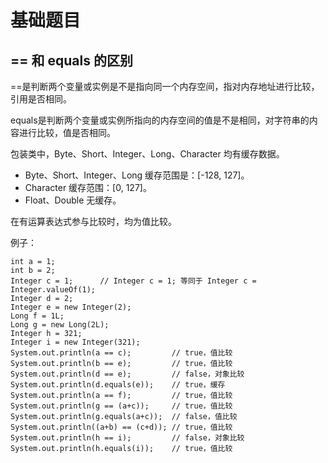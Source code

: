 # 基础题目

## == 和 equals 的区别
==是判断两个变量或实例是不是指向同一个内存空间，指对内存地址进行比较，引用是否相同。

equals是判断两个变量或实例所指向的内存空间的值是不是相同，对字符串的内容进行比较，值是否相同。

包装类中，Byte、Short、Integer、Long、Character  均有缓存数据。

+ Byte、Short、Integer、Long 缓存范围是：[-128, 127]。
+ Character 缓存范围：[0, 127]。
+ Float、Double 无缓存。

在有运算表达式参与比较时，均为值比较。

例子：

    int a = 1;
    int b = 2;
    Integer c = 1;      // Integer c = 1; 等同于 Integer c = Integer.valueOf(1);
    Integer d = 2;
    Integer e = new Integer(2);
    Long f = 1L;
    Long g = new Long(2L);
    Integer h = 321;
    Integer i = new Integer(321);
    System.out.println(a == c);         // true，值比较
    System.out.println(b == e);         // true，值比较
    System.out.println(d == e);         // false，对象比较
    System.out.println(d.equals(e));    // true，缓存
    System.out.println(a == f);         // true，值比较
    System.out.println(g == (a+c));     // true，值比较
    System.out.println(g.equals(a+c));  // false，值比较
    System.out.println((a+b) == (c+d)); // true，值比较
    System.out.println(h == i);         // false，对象比较
    System.out.println(h.equals(i));    // true，值比较
   

## 